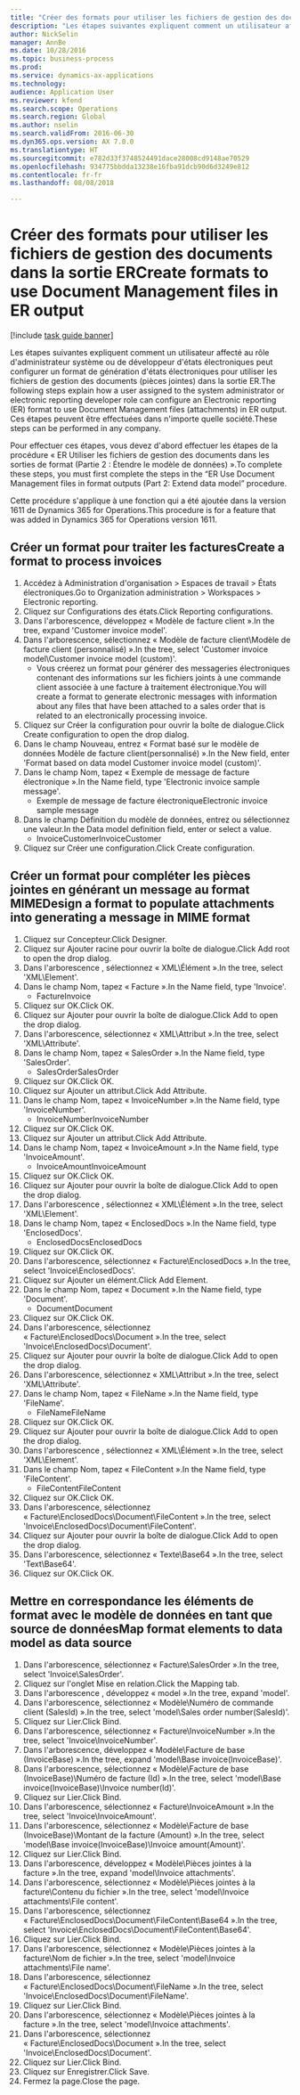 ```yaml
--- 
title: "Créer des formats pour utiliser les fichiers de gestion des documents dans la sortie ER"
description: "Les étapes suivantes expliquent comment un utilisateur affecté au rôle d'administrateur système ou de développeur d'états électroniques peut configurer un format de génération d'états électroniques pour utiliser les fichiers de gestion des documents (pièces jointes) dans la sortie ER."
author: NickSelin
manager: AnnBe
ms.date: 10/28/2016
ms.topic: business-process
ms.prod: 
ms.service: dynamics-ax-applications
ms.technology: 
audience: Application User
ms.reviewer: kfend
ms.search.scope: Operations
ms.search.region: Global
ms.author: nselin
ms.search.validFrom: 2016-06-30
ms.dyn365.ops.version: AX 7.0.0
ms.translationtype: HT
ms.sourcegitcommit: e782d33f3748524491dace28008cd9148ae70529
ms.openlocfilehash: 934775bbdda13238e16fba91dcb90d6d3249e812
ms.contentlocale: fr-fr
ms.lasthandoff: 08/08/2018

---
```

# <a name="create-formats-to-use-document-management-files-in-er-output"></a><span data-ttu-id="25c54-103">Créer des formats pour utiliser les fichiers de gestion des documents dans la sortie ER</span><span class="sxs-lookup"><span data-stu-id="25c54-103">Create formats to use Document Management files in ER output</span></span>

[!include [task guide banner](../../includes/task-guide-banner.md)]

<span data-ttu-id="25c54-104">Les étapes suivantes expliquent comment un utilisateur affecté au rôle d'administrateur système ou de développeur d'états électroniques peut configurer un format de génération d'états électroniques pour utiliser les fichiers de gestion des documents (pièces jointes) dans la sortie ER.</span><span class="sxs-lookup"><span data-stu-id="25c54-104">The following steps explain how a user assigned to the system administrator or electronic reporting developer role can configure an Electronic reporting (ER) format to use Document Management files (attachments) in ER output.</span></span> <span data-ttu-id="25c54-105">Ces étapes peuvent être effectuées dans n'importe quelle société.</span><span class="sxs-lookup"><span data-stu-id="25c54-105">These steps can be performed in any company.</span></span>

<span data-ttu-id="25c54-106">Pour effectuer ces étapes, vous devez d'abord effectuer les étapes de la procédure « ER Utiliser les fichiers de gestion des documents dans les sorties de format (Partie 2 : Étendre le modèle de données) ».</span><span class="sxs-lookup"><span data-stu-id="25c54-106">To complete these steps, you must first complete the steps in the “ER Use Document Management files in format outputs (Part 2: Extend data model” procedure.</span></span>

<span data-ttu-id="25c54-107">Cette procédure s'applique à une fonction qui a été ajoutée dans la version 1611 de Dynamics 365 for Operations.</span><span class="sxs-lookup"><span data-stu-id="25c54-107">This procedure is for a feature that was added in Dynamics 365 for Operations version 1611.</span></span>


## <a name="create-a-format-to-process-invoices"></a><span data-ttu-id="25c54-108">Créer un format pour traiter les factures</span><span class="sxs-lookup"><span data-stu-id="25c54-108">Create a format to process invoices</span></span>
1. <span data-ttu-id="25c54-109">Accédez à Administration d'organisation > Espaces de travail > États électroniques.</span><span class="sxs-lookup"><span data-stu-id="25c54-109">Go to Organization administration > Workspaces > Electronic reporting.</span></span>
2. <span data-ttu-id="25c54-110">Cliquez sur Configurations des états.</span><span class="sxs-lookup"><span data-stu-id="25c54-110">Click Reporting configurations.</span></span>
3. <span data-ttu-id="25c54-111">Dans l'arborescence, développez « Modèle de facture client ».</span><span class="sxs-lookup"><span data-stu-id="25c54-111">In the tree, expand 'Customer invoice model'.</span></span>
4. <span data-ttu-id="25c54-112">Dans l'arborescence, sélectionnez « Modèle de facture client\Modèle de facture client (personnalisé) ».</span><span class="sxs-lookup"><span data-stu-id="25c54-112">In the tree, select 'Customer invoice model\Customer invoice model (custom)'.</span></span>
    * <span data-ttu-id="25c54-113">Vous créerez un format pour générer des messageries électroniques contenant des informations sur les fichiers joints à une commande client associée à une facture à traitement électronique.</span><span class="sxs-lookup"><span data-stu-id="25c54-113">You will create a format to generate electronic messages with information about any files that have been attached to a sales order that is related to an electronically processing invoice.</span></span>  
5. <span data-ttu-id="25c54-114">Cliquez sur Créer la configuration pour ouvrir la boîte de dialogue.</span><span class="sxs-lookup"><span data-stu-id="25c54-114">Click Create configuration to open the drop dialog.</span></span>
6. <span data-ttu-id="25c54-115">Dans le champ Nouveau, entrez « Format basé sur le modèle de données Modèle de facture client(personnalisé) ».</span><span class="sxs-lookup"><span data-stu-id="25c54-115">In the New field, enter 'Format based on data model Customer invoice model (custom)'.</span></span>
7. <span data-ttu-id="25c54-116">Dans le champ Nom, tapez « Exemple de message de facture électronique ».</span><span class="sxs-lookup"><span data-stu-id="25c54-116">In the Name field, type 'Electronic invoice sample message'.</span></span>
    * <span data-ttu-id="25c54-117">Exemple de message de facture électronique</span><span class="sxs-lookup"><span data-stu-id="25c54-117">Electronic invoice sample message</span></span>  
8. <span data-ttu-id="25c54-118">Dans le champ Définition du modèle de données, entrez ou sélectionnez une valeur.</span><span class="sxs-lookup"><span data-stu-id="25c54-118">In the Data model definition field, enter or select a value.</span></span>
    * <span data-ttu-id="25c54-119">InvoiceCustomer</span><span class="sxs-lookup"><span data-stu-id="25c54-119">InvoiceCustomer</span></span>  
9. <span data-ttu-id="25c54-120">Cliquez sur Créer une configuration.</span><span class="sxs-lookup"><span data-stu-id="25c54-120">Click Create configuration.</span></span>

## <a name="design-a-format-to-populate-attachments-into-generating-a-message-in-mime-format"></a><span data-ttu-id="25c54-121">Créer un format pour compléter les pièces jointes en générant un message au format MIME</span><span class="sxs-lookup"><span data-stu-id="25c54-121">Design a format to populate attachments into generating a message in MIME format</span></span>
1. <span data-ttu-id="25c54-122">Cliquez sur Concepteur.</span><span class="sxs-lookup"><span data-stu-id="25c54-122">Click Designer.</span></span>
2. <span data-ttu-id="25c54-123">Cliquez sur Ajouter racine pour ouvrir la boîte de dialogue.</span><span class="sxs-lookup"><span data-stu-id="25c54-123">Click Add root to open the drop dialog.</span></span>
3. <span data-ttu-id="25c54-124">Dans l'arborescence , sélectionnez « XML\Élément ».</span><span class="sxs-lookup"><span data-stu-id="25c54-124">In the tree, select 'XML\Element'.</span></span>
4. <span data-ttu-id="25c54-125">Dans le champ Nom, tapez « Facture ».</span><span class="sxs-lookup"><span data-stu-id="25c54-125">In the Name field, type 'Invoice'.</span></span>
    * <span data-ttu-id="25c54-126">Facture</span><span class="sxs-lookup"><span data-stu-id="25c54-126">Invoice</span></span>  
5. <span data-ttu-id="25c54-127">Cliquez sur OK.</span><span class="sxs-lookup"><span data-stu-id="25c54-127">Click OK.</span></span>
6. <span data-ttu-id="25c54-128">Cliquez sur Ajouter pour ouvrir la boîte de dialogue.</span><span class="sxs-lookup"><span data-stu-id="25c54-128">Click Add to open the drop dialog.</span></span>
7. <span data-ttu-id="25c54-129">Dans l'arborescence, sélectionnez « XML\Attribut ».</span><span class="sxs-lookup"><span data-stu-id="25c54-129">In the tree, select 'XML\Attribute'.</span></span>
8. <span data-ttu-id="25c54-130">Dans le champ Nom, tapez « SalesOrder ».</span><span class="sxs-lookup"><span data-stu-id="25c54-130">In the Name field, type 'SalesOrder'.</span></span>
    * <span data-ttu-id="25c54-131">SalesOrder</span><span class="sxs-lookup"><span data-stu-id="25c54-131">SalesOrder</span></span>  
9. <span data-ttu-id="25c54-132">Cliquez sur OK.</span><span class="sxs-lookup"><span data-stu-id="25c54-132">Click OK.</span></span>
10. <span data-ttu-id="25c54-133">Cliquez sur Ajouter un attribut.</span><span class="sxs-lookup"><span data-stu-id="25c54-133">Click Add Attribute.</span></span>
11. <span data-ttu-id="25c54-134">Dans le champ Nom, tapez « InvoiceNumber ».</span><span class="sxs-lookup"><span data-stu-id="25c54-134">In the Name field, type 'InvoiceNumber'.</span></span>
    * <span data-ttu-id="25c54-135">InvoiceNumber</span><span class="sxs-lookup"><span data-stu-id="25c54-135">InvoiceNumber</span></span>  
12. <span data-ttu-id="25c54-136">Cliquez sur OK.</span><span class="sxs-lookup"><span data-stu-id="25c54-136">Click OK.</span></span>
13. <span data-ttu-id="25c54-137">Cliquez sur Ajouter un attribut.</span><span class="sxs-lookup"><span data-stu-id="25c54-137">Click Add Attribute.</span></span>
14. <span data-ttu-id="25c54-138">Dans le champ Nom, tapez « InvoiceAmount ».</span><span class="sxs-lookup"><span data-stu-id="25c54-138">In the Name field, type 'InvoiceAmount'.</span></span>
    * <span data-ttu-id="25c54-139">InvoiceAmount</span><span class="sxs-lookup"><span data-stu-id="25c54-139">InvoiceAmount</span></span>  
15. <span data-ttu-id="25c54-140">Cliquez sur OK.</span><span class="sxs-lookup"><span data-stu-id="25c54-140">Click OK.</span></span>
16. <span data-ttu-id="25c54-141">Cliquez sur Ajouter pour ouvrir la boîte de dialogue.</span><span class="sxs-lookup"><span data-stu-id="25c54-141">Click Add to open the drop dialog.</span></span>
17. <span data-ttu-id="25c54-142">Dans l'arborescence , sélectionnez « XML\Élément ».</span><span class="sxs-lookup"><span data-stu-id="25c54-142">In the tree, select 'XML\Element'.</span></span>
18. <span data-ttu-id="25c54-143">Dans le champ Nom, tapez « EnclosedDocs ».</span><span class="sxs-lookup"><span data-stu-id="25c54-143">In the Name field, type 'EnclosedDocs'.</span></span>
    * <span data-ttu-id="25c54-144">EnclosedDocs</span><span class="sxs-lookup"><span data-stu-id="25c54-144">EnclosedDocs</span></span>  
19. <span data-ttu-id="25c54-145">Cliquez sur OK.</span><span class="sxs-lookup"><span data-stu-id="25c54-145">Click OK.</span></span>
20. <span data-ttu-id="25c54-146">Dans l'arborescence, sélectionnez « Facture\EnclosedDocs ».</span><span class="sxs-lookup"><span data-stu-id="25c54-146">In the tree, select 'Invoice\EnclosedDocs'.</span></span>
21. <span data-ttu-id="25c54-147">Cliquez sur Ajouter un élément.</span><span class="sxs-lookup"><span data-stu-id="25c54-147">Click Add Element.</span></span>
22. <span data-ttu-id="25c54-148">Dans le champ Nom, tapez « Document ».</span><span class="sxs-lookup"><span data-stu-id="25c54-148">In the Name field, type 'Document'.</span></span>
    * <span data-ttu-id="25c54-149">Document</span><span class="sxs-lookup"><span data-stu-id="25c54-149">Document</span></span>  
23. <span data-ttu-id="25c54-150">Cliquez sur OK.</span><span class="sxs-lookup"><span data-stu-id="25c54-150">Click OK.</span></span>
24. <span data-ttu-id="25c54-151">Dans l'arborescence, sélectionnez « Facture\EnclosedDocs\Document ».</span><span class="sxs-lookup"><span data-stu-id="25c54-151">In the tree, select 'Invoice\EnclosedDocs\Document'.</span></span>
25. <span data-ttu-id="25c54-152">Cliquez sur Ajouter pour ouvrir la boîte de dialogue.</span><span class="sxs-lookup"><span data-stu-id="25c54-152">Click Add to open the drop dialog.</span></span>
26. <span data-ttu-id="25c54-153">Dans l'arborescence, sélectionnez « XML\Attribut ».</span><span class="sxs-lookup"><span data-stu-id="25c54-153">In the tree, select 'XML\Attribute'.</span></span>
27. <span data-ttu-id="25c54-154">Dans le champ Nom, tapez « FileName ».</span><span class="sxs-lookup"><span data-stu-id="25c54-154">In the Name field, type 'FileName'.</span></span>
    * <span data-ttu-id="25c54-155">FileName</span><span class="sxs-lookup"><span data-stu-id="25c54-155">FileName</span></span>  
28. <span data-ttu-id="25c54-156">Cliquez sur OK.</span><span class="sxs-lookup"><span data-stu-id="25c54-156">Click OK.</span></span>
29. <span data-ttu-id="25c54-157">Cliquez sur Ajouter pour ouvrir la boîte de dialogue.</span><span class="sxs-lookup"><span data-stu-id="25c54-157">Click Add to open the drop dialog.</span></span>
30. <span data-ttu-id="25c54-158">Dans l'arborescence , sélectionnez « XML\Élément ».</span><span class="sxs-lookup"><span data-stu-id="25c54-158">In the tree, select 'XML\Element'.</span></span>
31. <span data-ttu-id="25c54-159">Dans le champ Nom, tapez « FileContent ».</span><span class="sxs-lookup"><span data-stu-id="25c54-159">In the Name field, type 'FileContent'.</span></span>
    * <span data-ttu-id="25c54-160">FileContent</span><span class="sxs-lookup"><span data-stu-id="25c54-160">FileContent</span></span>  
32. <span data-ttu-id="25c54-161">Cliquez sur OK.</span><span class="sxs-lookup"><span data-stu-id="25c54-161">Click OK.</span></span>
33. <span data-ttu-id="25c54-162">Dans l'arborescence, sélectionnez « Facture\EnclosedDocs\Document\FileContent ».</span><span class="sxs-lookup"><span data-stu-id="25c54-162">In the tree, select 'Invoice\EnclosedDocs\Document\FileContent'.</span></span>
34. <span data-ttu-id="25c54-163">Cliquez sur Ajouter pour ouvrir la boîte de dialogue.</span><span class="sxs-lookup"><span data-stu-id="25c54-163">Click Add to open the drop dialog.</span></span>
35. <span data-ttu-id="25c54-164">Dans l'arborescence, sélectionnez « Texte\Base64 ».</span><span class="sxs-lookup"><span data-stu-id="25c54-164">In the tree, select 'Text\Base64'.</span></span>
36. <span data-ttu-id="25c54-165">Cliquez sur OK.</span><span class="sxs-lookup"><span data-stu-id="25c54-165">Click OK.</span></span>

## <a name="map-format-elements-to-data-model-as-data-source"></a><span data-ttu-id="25c54-166">Mettre en correspondance les éléments de format avec le modèle de données en tant que source de données</span><span class="sxs-lookup"><span data-stu-id="25c54-166">Map format elements to data model as data source</span></span>
1. <span data-ttu-id="25c54-167">Dans l'arborescence, sélectionnez « Facture\SalesOrder ».</span><span class="sxs-lookup"><span data-stu-id="25c54-167">In the tree, select 'Invoice\SalesOrder'.</span></span>
2. <span data-ttu-id="25c54-168">Cliquez sur l'onglet Mise en relation.</span><span class="sxs-lookup"><span data-stu-id="25c54-168">Click the Mapping tab.</span></span>
3. <span data-ttu-id="25c54-169">Dans l'arborescence , développez « model ».</span><span class="sxs-lookup"><span data-stu-id="25c54-169">In the tree, expand 'model'.</span></span>
4. <span data-ttu-id="25c54-170">Dans l'arborescence, sélectionnez « Modèle\Numéro de commande client (SalesId) ».</span><span class="sxs-lookup"><span data-stu-id="25c54-170">In the tree, select 'model\Sales order number(SalesId)'.</span></span>
5. <span data-ttu-id="25c54-171">Cliquez sur Lier.</span><span class="sxs-lookup"><span data-stu-id="25c54-171">Click Bind.</span></span>
6. <span data-ttu-id="25c54-172">Dans l'arborescence, sélectionnez « Facture\InvoiceNumber ».</span><span class="sxs-lookup"><span data-stu-id="25c54-172">In the tree, select 'Invoice\InvoiceNumber'.</span></span>
7. <span data-ttu-id="25c54-173">Dans l'arborescence, développez « Modèle\Facture de base (InvoiceBase) ».</span><span class="sxs-lookup"><span data-stu-id="25c54-173">In the tree, expand 'model\Base invoice(InvoiceBase)'.</span></span>
8. <span data-ttu-id="25c54-174">Dans l'arborescence, sélectionnez « Modèle\Facture de base (InvoiceBase)\Numéro de facture (Id) ».</span><span class="sxs-lookup"><span data-stu-id="25c54-174">In the tree, select 'model\Base invoice(InvoiceBase)\Invoice number(Id)'.</span></span>
9. <span data-ttu-id="25c54-175">Cliquez sur Lier.</span><span class="sxs-lookup"><span data-stu-id="25c54-175">Click Bind.</span></span>
10. <span data-ttu-id="25c54-176">Dans l'arborescence, sélectionnez « Facture\InvoiceAmount ».</span><span class="sxs-lookup"><span data-stu-id="25c54-176">In the tree, select 'Invoice\InvoiceAmount'.</span></span>
11. <span data-ttu-id="25c54-177">Dans l'arborescence, sélectionnez « Modèle\Facture de base (InvoiceBase)\Montant de la facture (Amount) ».</span><span class="sxs-lookup"><span data-stu-id="25c54-177">In the tree, select 'model\Base invoice(InvoiceBase)\Invoice amount(Amount)'.</span></span>
12. <span data-ttu-id="25c54-178">Cliquez sur Lier.</span><span class="sxs-lookup"><span data-stu-id="25c54-178">Click Bind.</span></span>
13. <span data-ttu-id="25c54-179">Dans l'arborescence, développez « Modèle\Pièces jointes à la facture ».</span><span class="sxs-lookup"><span data-stu-id="25c54-179">In the tree, expand 'model\Invoice attachments'.</span></span>
14. <span data-ttu-id="25c54-180">Dans l'arborescence, sélectionnez « Modèle\Pièces jointes à la facture\Contenu du fichier ».</span><span class="sxs-lookup"><span data-stu-id="25c54-180">In the tree, select 'model\Invoice attachments\File content'.</span></span>
15. <span data-ttu-id="25c54-181">Dans l'arborescence, sélectionnez « Facture\EnclosedDocs\Document\FileContent\Base64 ».</span><span class="sxs-lookup"><span data-stu-id="25c54-181">In the tree, select 'Invoice\EnclosedDocs\Document\FileContent\Base64'.</span></span>
16. <span data-ttu-id="25c54-182">Cliquez sur Lier.</span><span class="sxs-lookup"><span data-stu-id="25c54-182">Click Bind.</span></span>
17. <span data-ttu-id="25c54-183">Dans l'arborescence, sélectionnez « Modèle\Pièces jointes à la facture\Nom de fichier ».</span><span class="sxs-lookup"><span data-stu-id="25c54-183">In the tree, select 'model\Invoice attachments\File name'.</span></span>
18. <span data-ttu-id="25c54-184">Dans l'arborescence, sélectionnez « Facture\EnclosedDocs\Document\FileName ».</span><span class="sxs-lookup"><span data-stu-id="25c54-184">In the tree, select 'Invoice\EnclosedDocs\Document\FileName'.</span></span>
19. <span data-ttu-id="25c54-185">Cliquez sur Lier.</span><span class="sxs-lookup"><span data-stu-id="25c54-185">Click Bind.</span></span>
20. <span data-ttu-id="25c54-186">Dans l'arborescence, sélectionnez « Modèle\Pièces jointes à la facture ».</span><span class="sxs-lookup"><span data-stu-id="25c54-186">In the tree, select 'model\Invoice attachments'.</span></span>
21. <span data-ttu-id="25c54-187">Dans l'arborescence, sélectionnez « Facture\EnclosedDocs\Document ».</span><span class="sxs-lookup"><span data-stu-id="25c54-187">In the tree, select 'Invoice\EnclosedDocs\Document'.</span></span>
22. <span data-ttu-id="25c54-188">Cliquez sur Lier.</span><span class="sxs-lookup"><span data-stu-id="25c54-188">Click Bind.</span></span>
23. <span data-ttu-id="25c54-189">Cliquez sur Enregistrer.</span><span class="sxs-lookup"><span data-stu-id="25c54-189">Click Save.</span></span>
24. <span data-ttu-id="25c54-190">Fermez la page.</span><span class="sxs-lookup"><span data-stu-id="25c54-190">Close the page.</span></span>


